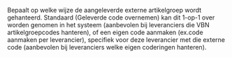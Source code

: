 Bepaalt op welke wijze de aangeleverde externe artikelgroep wordt gehanteerd. Standaard (Geleverde code overnemen) kan dit 1-op-1 over worden genomen in het systeem (aanbevolen bij leveranciers die VBN artikelgroepcodes hanteren), of een eigen code aanmaken (ex.code aanmaken per leverancier), specifiek voor deze leverancier met die externe code (aanbevolen bij leveranciers welke eigen coderingen hanteren).